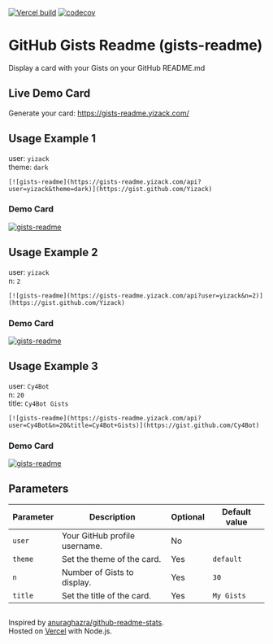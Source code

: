 [![Vercel build](https://github.com/Yizack/gists-readme/actions/workflows/production.yml/badge.svg)](https://github.com/Yizack/gists-readme/actions/workflows/production.yml)
[![codecov](https://codecov.io/gh/Yizack/gists-readme/branch/main/graph/badge.svg?token=HR7SFR4C5N)](https://codecov.io/gh/Yizack/gists-readme)

# GitHub Gists Readme (gists-readme)

Display a card with your Gists on your GitHub README.md

## Live Demo Card

Generate your card: https://gists-readme.yizack.com/

## Usage Example 1

user: `yizack`\
theme: `dark`

```
[![gists-readme](https://gists-readme.yizack.com/api?user=yizack&theme=dark)](https://gist.github.com/Yizack)
```
### Demo Card

[![gists-readme](https://gists-readme.yizack.com/api?user=yizack&theme=dark)](https://gist.github.com/Yizack)

## Usage Example 2

user: `yizack`\
n: `2`

```
[![gists-readme](https://gists-readme.yizack.com/api?user=yizack&n=2)](https://gist.github.com/Yizack)
```
### Demo Card

[![gists-readme](https://gists-readme.yizack.com/api?user=yizack&n=2)](https://gist.github.com/Yizack)

## Usage Example 3

user: `Cy4Bot`\
n: `20`\
title: `Cy4Bot Gists`

```
[![gists-readme](https://gists-readme.yizack.com/api?user=Cy4Bot&n=20&title=Cy4Bot+Gists)](https://gist.github.com/Cy4Bot)
```

### Demo Card

[![gists-readme](https://gists-readme.yizack.com/api?user=Cy4Bot&n=20&title=Cy4Bot+Gists)](https://gist.github.com/Cy4Bot)



## Parameters

| Parameter | Description                   | Optional | Default value |
| --------- | ----------------------------- | -------- | ------------- |
| `user`    | Your GitHub profile username. | No       |               |
| `theme`   | Set the theme of the card.    | Yes      | `default`     |
| `n`       | Number of Gists to display.   | Yes      | `30`          |
| `title`   | Set the title of the card.    | Yes      | `My Gists`    |

##

Inspired by [anuraghazra/github-readme-stats](https://github.com/anuraghazra/github-readme-stats).\
Hosted on [Vercel](https://vercel.com/) with Node.js.
